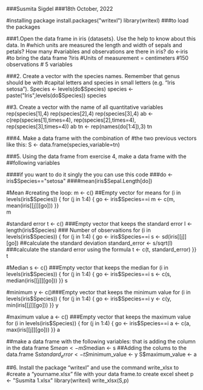 ###Susmita Sigdel
###18th October, 2022


#installing package 
install.packages("writexl")
library(writexl)      ###to load the packages

###1.Open the data frame in iris {datasets}. Use the help to know about this data. In
#which units are measured the length and width of sepals and petals? How many 
#variables and observations are there in iris?
do <-iris   #to bring the data frame
?iris  #Units of measurement = centimeters #150 observations # 5 variables 

###2. Create a vector with the species names. Remember that genus should be with 
#capital letters and species in small letters (e.g. “Iris setosa”).
Species <- levels(do$Species)
species <- paste("Iris",levels(do$Species))
species

##3. Create a vector with the name of all quantitative variables
rep(species[1],4)
rep(species[2],4)
rep(species[3],4)
ab <- c(rep(species[1],times=4), rep(species[2],times=4), rep(species[3],times=4))
ab
tn <- rep(names(do[1:4]),3)
tn


###4. Make a data frame with the combination of 
#the two previous vectors like this:
S <- data.frame(species,variable=tn)


###5. Using the data frame from exercise 4, make a data frame with the 
##following variables


####if you want to do it singly the you can use this code
###do <- iris$Species=="setosa"
####mean(iris$Sepal.Length[do])

#Mean
#creating the loop: 
m <- c() ##Empty vector for means 
for (i in levels(iris$Species)) {
  for (j in 1:4) {
   go <- iris$Species==i
   m <- c(m, mean(iris[[j]][go]))
  }}  
m

#standard error
t <- c()   ###Empty vector that keeps the standard error
l <-  length(iris$Species)   ### Number of observaitions 
for (i in levels(iris$Species)) {
  for (j in 1:4) {
    go <- iris$Species==i
    s <- sd(iris[[j]][go])    ##calculate the standard deviation
    standard_error <- s/sqrt(l)  ###calculate the standard error using the formula
    t <- c(t, standard_error)
  }}  
t


#Median 
s <- c()  ###Empty vector that keeps the median
for (i in levels(iris$Species)) {
  for (j in 1:4) {
    go <- iris$Species==i
    s <- c(s, median(iris[[j]][go])) 
  }}
s

#minimum 
y <- c()###Empty vector that keeps the minimum value
for (i in levels(iris$Species)) {
  for (j in 1:4) {
    go <- iris$Species==i
    y <- c(y, min(iris[[j]][go])) 
  }}
y

#maximum value
a <- c() ###Empty vector that keeps the maximum value
for (i in levels(iris$Species)) {
  for (j in 1:4) {
    go <- iris$Species==i
    a <- c(a, max(iris[[j]][go])) 
  }}
a


##make a data frame with the following variables: that is adding the column in the data frame 
S$mean <- m
S$median <- s      ##Adding the colums to the data.frame
S$standard_error <- t
S$minimum_value <- y
S$maximum_value <- a

##6. Install the package “writexl” and use the command write_xlsx to
#create a “yourname.xlsx” file with your data frame.to create excel sheet
p <- "Susmita 1.xlsx"
library(writexl)
write_xlsx(S,p)


